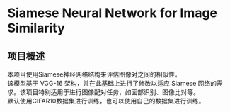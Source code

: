 # Siamese Neural Network for Image Similarity

## 项目概述
本项目使用Siamese神经网络结构来评估图像对之间的相似性。  
该模型基于 VGG-16 架构，并在此基础上进行了修改以适应 Siamese 网络的需求。该项目特别适用于进行图像配对任务，如面部识别、图像比对等。  
默认使用CIFAR10数据集进行训练，也可以使用自己的数据集进行训练。  


